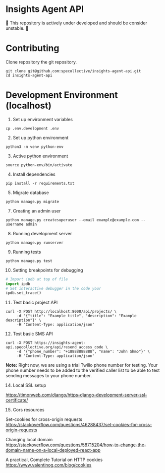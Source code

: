 # Insights Agent API

🚧 This repository is actively under developed and should be consider unstable. 🚧

# Contributing

Clone repository the git repository.
```Shell
git clone git@github.com:specollective/insights-agent-api.git
cd insights-agent-api
```

# Development Environment (localhost)

1. Set up environment variables
```Shell
cp .env.development .env
```

2. Set up python environment
```Shell
python3 -m venv python-env
```

3. Active python environment
```Shell
source python-env/bin/activate
```

4. Install dependencies
```Shell
pip install -r requirements.txt
```

5. Migrate database
```Shell
python manage.py migrate
```

7. Creating an admin user
```Shell
python manage.py createsuperuser --email example@example.com --username admin
```

8. Running development server
```Shell
python manage.py runserver
```

9. Running tests
```Shell
python manage.py test
```

10. Setting breakpoints for debugging
```Python
# Import ipdb at top of file
import ipdb
# Set interactive debugger in the code your
ipdb.set_trace()
```

11. Test basic project API
```
curl -X POST http://localhost:8000/api/projects/ \
     -d '{"title": "Example title", "description": "Example description"}' \
     -H 'Content-Type: application/json'
```

12. Test basic SMS API
```
curl -X POST https://insights-agent-api.specollective.org/api/resend_access_code \
     -d '{"phone_number": "+18888888888", "name": "John Shmo"}' \
     -H 'Content-Type: application/json'
```
  **Note:** Right now, we are using a trial Twilio phone number for testing. Your phone number needs to be added to the verified caller list to be able to test sending messages to your phone number.

14. Local SSL setup

https://timonweb.com/django/https-django-development-server-ssl-certificate/

15. Cors resources

Set-cookies for cross-origin requests
https://stackoverflow.com/questions/46288437/set-cookies-for-cross-origin-requests

Changing local domain
https://stackoverflow.com/questions/58715204/how-to-change-the-domain-name-on-a-local-deployed-react-app

A practical, Complete Tutorial on HTTP cookies
https://www.valentinog.com/blog/cookies
